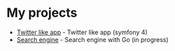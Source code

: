 # My projects

- [Twitter like app](https://github.com/albusss/Twitter-like-app) -  Twitter like app (symfony 4)
- [Search engine](https://github.com/albusss/search_engine) - Search engine with Go (in progress)
